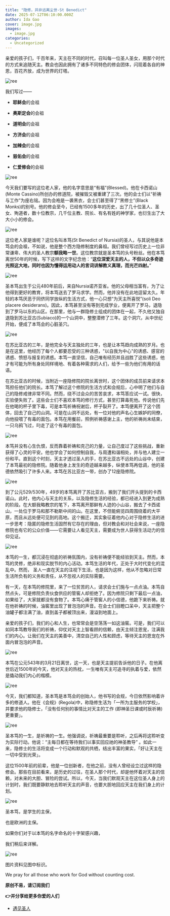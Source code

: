 ```yaml
---
title: "隐修，并非远离尘世-St Benedict"
date: 2025-07-12T06:10:00.000Z
author: Ida Gao
cover: image.jpg
images:
  - image.jpg
categories:
  - Uncategorized
---
```


亲爱的孩子们，千百年来，天主在不同的时代，召叫每一位圣人圣女，用那个时代的方式来追随天主。教会也因此拥有了诸多不同特色的修会团体，闪现着各自的神恩，百花齐放，成为世界的灯塔。

<!--more-->

![ree](https://static.wixstatic.com/media/ec8b63_e6b84007a384495d8809e318f8627547~mv2.png)

我们写过——

*   **耶稣会**的会祖
    
*   **奥斯定会**的会祖
    
*   **道明会**的会祖
    
*   **方济会**的会祖
    
*   **加辣会**的会祖
    
*   **慈佑会**的会祖
    
*   **仁爱修会**的会祖
    

![ree](https://static.wixstatic.com/media/ec8b63_de8ea0f7279c4c118a8bffaa4f80e86a~mv2.jpg)

今天我们要写的这位老人家，他的名字意思是“有福”(Blessed)。他在卡西诺山(Monte Cassino)所创办的修道院，被摧毁又被重建了三次。他的会士们以“祈祷与工作”为座右铭。因为会袍是一袭黑衣，会士们甚至得了“黑修士”(Black Monks)的别号。他的修会至今，已经有1500多年的历史，出了几十位圣人、圣女、殉道者，数十位教宗，几千位主教、院长、有名有姓的神学家，也衍生出了大大小小的修会。

![ree](https://static.wixstatic.com/media/ec8b63_efe11a91b4d740e383f18be661e2b2d9~mv2.png)

这位老人家是谁呢？这位名叫本笃(St Benedict of Nursia)的圣人，与其说他是本笃会的会祖，不如说，他是整个西方隐修制度的鼻祖。我们曾经写过历史上一位非常谦卑、伟大的圣人教宗**额我略一世**。这位教宗就是圣本笃的头号粉丝。他在本笃离世50年的时候，写下这样的文字纪念他：“**这位深爱天主的人，不但以众多奇迹光照这大地，同时也因为懂得运用动人的言词讲解教义真理，而光芒四射。**”

![ree](https://static.wixstatic.com/media/ec8b63_962eaec540ba40c1a55c9cd2d3ab93cd~mv2.jpg)

圣本笃出生于公元480年前后，来自Nursia诺齐亚省。他的父母相当富有，为了让他得到更好的教育，将本笃送去了罗马求学。然而，他并没有在此地逗留太久。年轻的本笃厌恶于同侪同学放纵的生活方式，他一心只想“为天主所喜悦”(soli Deo placere desiderans)。因此，本笃甚至没有等到完成学业，便离开了罗马，退隐到了罗马以东的山区。在那里，他与一群隐修士组成的团体在一起，不久他又独自退隐到苏比亚古(Subiaco)的一个山洞中，整整潜修了三年。这个洞穴，从中世纪开始，便成了本笃会的心脏圣穴。

![ree](https://static.wixstatic.com/media/ec8b63_2d349fc4c7dc4bdeb3a99e954fecfaef~mv2.jpg)

在苏比亚古的三年，是他完全与天主独处的三年，也是让本笃趋向成熟的岁月。也是在这里，他经历了每个人都要忍受的三种诱惑，"以自我为中心"的诱惑、感官的诱惑、愤怒与报复的诱惑。本笃一直坚信，自己唯有经历并且战胜了这些诱惑，他才有可能为所有身处同样境地、有着各种需求的人们，给予一些为他们有用的话语。

  

在苏比亚古的时候，当附近一座隐修院的院长离世时，这个团体的成员前来请求本笃担任他们的院长。本笃了解过这个修院的生活方式和会规后，心中明了他们与自己的隐修戒律非常不同。然而，绕不过会众的苦苦哀求，本笃答应试一试。很快，实验便失败了。这些会士们不喜欢本笃的修行方式，甚至打算毒死他。传说他们先在他喝的杯子里下毒，可是本笃祈祷祝谢后，杯子裂开了。本笃便离开了这个团体，回去了自己的山洞。可是在山洞不远处，有一位对他的声名心生嫉妒的同僚，向他投喂了有毒的面包。本笃在用餐前，照例祈祷感谢上主，他的祈祷尚未结束，一只乌鸦飞过，叼走了这个有毒的面包。

![ree](https://static.wixstatic.com/media/ec8b63_43463ffb5abc4089a6c6f1b83085c7ae~mv2.jpg)

本笃并没有心生仇恨，反而靠着祈祷和克己的力量，让自己度过了这些挑战，重新获得了心灵的平安。他也学会了如何控制自我，与周遭和谐相处，并与他人建立一份和平。直到这个时刻，天主才透过圣人的手，在苏比亚古不远处的山谷中，创建了本笃最初的隐修院。随着他身上发生的奇迹越来越多，纵使本笃再低调，他的圣德依然吸引了许多人来。本笃在苏比亚古一带，创办了12座隐修院。

![ree](https://static.wixstatic.com/media/ec8b63_1891eeeb451a4f3288de1dcaea21afcd~mv2.jpg)

到了公元529/530年，49岁的本笃离开了苏比亚古，搬到了我们开头提到的卡西诺山。此时，他内心与天主的关系，以及隐修生活的经验，都已经进入到更为成熟的阶段。在大额我略教宗的笔下，本笃离开那鲜有人迹的小山谷，搬去了卡西诺山，一处位于罗马和那不勒斯中间的山。在这里，不但能俯览四周围绕着的大平原，而且从远处便可见到的高地。这个搬迁，其实象征着他内心对于隐修生活的进一步思考：隐匿的隐修生活固然有它存在的理由，但对教会和对社会来说，一座隐修院也有它的公众价值——它需要让人看见天主，需要成为世人获得生活动力的信仰见证。

![ree](https://static.wixstatic.com/media/ec8b63_1a4cc96e4c504754a6c2b912422bf0c2~mv2.jpg)

本笃的一生，都沉浸在彻底的祈祷氛围内，没有祈祷便不能经验到天主。然而，本笃的灵修，绝非和现实脱节的内心活动。本笃生活的年代，正处于大时代变化的混乱中。然而， 圣人一直在天主的注视下生活，也是因为这样，他从不忽略对日常生活所负有的义务和责任，从不忽视人的实际需要。

  

有一天，在本笃的修院里，来了一位贫苦的人，请求会士们施与一点点油。本笃自然点头，可是修院负责伙食供应的管窖人却拒绝了。因为修院只剩下最后一点油，如果给了，大家就都没有食物了。本笃心痛于管窖人的小信德，他跪下来祈祷。就在他祈祷的时候，油窖里出现了冒泡泡的声音。在会士们目瞪口呆中，天主把整个油罐子都注满了油，直到盖子都被顶出来，漫溢到地面上。

  

亲爱的孩子们，我们的心和人生，也常常会是空荡荡一如这油窖。可是，我们可以如同本笃教导我们的祈祷，仰仗对天主上智看顾的信赖，由天主倾注恩宠，注满我们的内心。让我们在天主的美善中，清空自己的人性和顾虑，等待天主的恩宠在外面内冒泡泡的声音。

![ree](https://static.wixstatic.com/media/ec8b63_8e96e70ab29c4c5bbb6a0301beab3b53~mv2.jpg)

本笃在公元543年的3月21日离世，这一天，也是天主提前告诉他的日子。在他离世后近1500年的今天，他对天主的热枕，一生唯有天主可追寻的执着与爱，依然是撬动我们内心的楷模。

![ree](https://static.wixstatic.com/media/ec8b63_4ad995e795bf4c3eada862fa05198e98~mv2.jpg)

今天，我们都知道，圣本笃是本笃会的创始人，他书写的会规，今日依然影响着许多的修道人。他在《会规》(Regola)中，称隐修生活为「一所为主服务的学校」，并要求他的隐修士，「没有任何别的事情比对天主的工作 (即神圣日课或时辰祈祷) 更重要」。

![ree](https://static.wixstatic.com/media/ec8b63_1c27529294db433c9c1939e3bcb5037d~mv2.jpg)

圣本笃的一生，是祈祷的一生。他强调说，祈祷最重要是聆听，之后再将这聆听变为实际行动。他说：“主每日都在等待我们以事实回应祂的神圣教导” 。如此一来，隐修士的生活将变成一个行动和默观的共栖，结出丰富的果实，「好让天主在一切中受到光荣」。

  

这位1500年前的前辈，他是一位创新者，在他之前，没有人曾经设立过这样的隐修会。那些在目前看来，是历史的过往，在圣人那个时代，却是他怀着对天主的信赖，对未来的大胆、冒险的尝试。所以，今天，当我们默观天主在这位圣人身上的计划时，我们既要静默地去聆听天主的声音，也要大胆地回应天主在我们身上的计划。

![ree](https://static.wixstatic.com/media/ec8b63_6dd7719b1a984a76a053db3a68a04551~mv2.jpg)

圣本笃，是学生的主保，

也是欧洲的主保。

如果你们对于以本笃的名字命名的十字架感兴趣，

我们稍后来详解。

![ree](https://static.wixstatic.com/media/ec8b63_9044faa690674fae918bf22fe42a3724~mv2.jpg)

  

  

  

图片资料见图中标识。

We pray for all those who work for God without counting cost.

**原创不易，请订阅我们**

**👉并分享给更多你爱的人们**

*   [遇见圣人](https://www.urloveinme.com/首頁/categories/遇见圣人)
